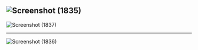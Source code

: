 ![Screenshot (1835)](https://github.com/AnshuSh01/Quiz-Application/assets/95487059/5166ed0f-686b-4f7b-a037-27d78c0c08e5)
------------------------------------------------------

![Screenshot (1837)](https://github.com/AnshuSh01/Quiz-Application/assets/95487059/7a0ec6d1-b64a-42d4-aded-ea52b0189cbc)

-------------------------------------------------
![Screenshot (1836)](https://github.com/AnshuSh01/Quiz-Application/assets/95487059/7dd37890-34c4-435f-9716-5f484d74eaab)

